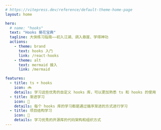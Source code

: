 ```yaml
---
# https://vitepress.dev/reference/default-theme-home-page
layout: home

hero:
  # name: "hooks"
  text: "Hooks 葵花宝典"
  tagline: 大侠练习指南——初入江湖、调入悬崖、学得神功
  actions:
    - theme: brand
      text: hooks 入门
      link: /react-hooks
    - theme: alt
      text: mermaid 接入
      link: /mermaid

features:
  - title: ts + hooks
    icon: 🚲
    details: 学习这些优秀的自定义 hooks 库，可以更加熟悉 ts 和 hooks 的使用
  - title: 渐进学习
    icon: 🚅
    details: 每个 hooks 库的学习都是通过循序渐进的方式进行学习
  - title: 项目结构学习
    icon: 🚀
    details: 学习优秀的开源库的代码架构和组织方式
---
```


